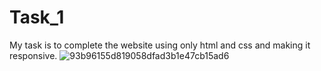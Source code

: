 # Task_1
My task is to complete the website using only html and css and making it responsive.
![93b96155d819058dfad3b1e47cb15ad6](https://user-images.githubusercontent.com/33248174/123520738-ca3a1f80-d6ba-11eb-9f73-34d0ad447de8.png)
